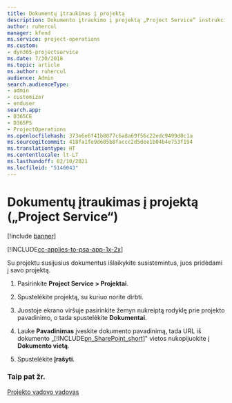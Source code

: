 ```yaml
---
title: Dokumentų įtraukimas į projektą
description: Dokumento įtraukimo į projektą „Project Service“ instrukcijos
author: ruhercul
manager: kfend
ms.service: project-operations
ms.custom:
- dyn365-projectservice
ms.date: 7/30/2018
ms.topic: article
ms.author: ruhercul
audience: Admin
search.audienceType:
- admin
- customizer
- enduser
search.app:
- D365CE
- D365PS
- ProjectOperations
ms.openlocfilehash: 373e6e6f41b8877c6a8a69f56c22edc9499d0c1a
ms.sourcegitcommit: 418fa1fe9d605b8faccc2d5dee1b04b4e753f194
ms.translationtype: HT
ms.contentlocale: lt-LT
ms.lasthandoff: 02/10/2021
ms.locfileid: "5146043"
---
```

# <a name="add-documents-to-a-project-project-service"></a>Dokumentų įtraukimas į projektą („Project Service“)

[!include [banner](../includes/psa-now-project-operations.md)]

[!INCLUDE[cc-applies-to-psa-app-1x-2x](../includes/cc-applies-to-psa-app-1x-2x.md)]

Su projektu susijusius dokumentus išlaikykite susistemintus, juos pridėdami į savo projektą.  
  
1. Pasirinkite **Project Service > Projektai**.  
  
2. Spustelėkite projektą, su kuriuo norite dirbti.  
  
3. Juostoje ekrano viršuje pasirinkite žemyn nukreiptą rodyklę prie projekto pavadinimo, o tada spustelėkite **Dokumentai**.  
  
4. Lauke **Pavadinimas** įveskite dokumento pavadinimą, tada URL iš dokumento „[!INCLUDE[pn_SharePoint_short](../includes/pn-sharepoint-short.md)]‟ vietos nukopijuokite į **Dokumento vietą**.  
  
5. Spustelėkite **Įrašyti**.  
  
### <a name="see-also"></a>Taip pat žr.  
 [Projekto vadovo vadovas](../psa/project-manager-guide.md)
